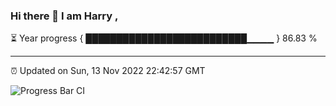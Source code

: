 ### Hi there 👋 I am Harry , 

⏳ Year progress { ██████████████████████████▁▁▁▁ } 86.83 %

---

⏰ Updated on Sun, 13 Nov 2022 22:42:57 GMT

![Progress Bar CI](https://github.com/duykhang68/duykhang68/workflows/Progress%20Bar%20CI/badge.svg)
